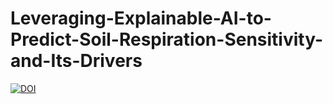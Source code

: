 # Leveraging-Explainable-AI-to-Predict-Soil-Respiration-Sensitivity-and-Its-Drivers
[![DOI](https://zenodo.org/badge/923247823.svg)](https://doi.org/10.5281/zenodo.14751614)
